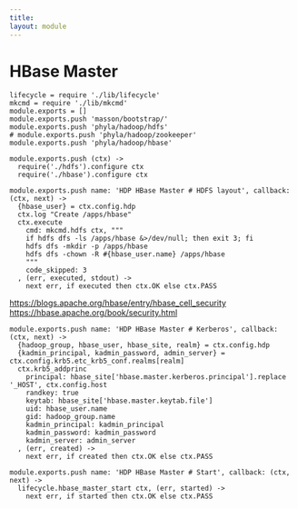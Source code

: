 ```yaml
---
title: 
layout: module
---
```


# HBase Master

    lifecycle = require './lib/lifecycle'
    mkcmd = require './lib/mkcmd'
    module.exports = []
    module.exports.push 'masson/bootstrap/'
    module.exports.push 'phyla/hadoop/hdfs'
    # module.exports.push 'phyla/hadoop/zookeeper'
    module.exports.push 'phyla/hadoop/hbase'

    module.exports.push (ctx) ->
      require('./hdfs').configure ctx
      require('./hbase').configure ctx

    module.exports.push name: 'HDP HBase Master # HDFS layout', callback: (ctx, next) ->
      {hbase_user} = ctx.config.hdp
      ctx.log "Create /apps/hbase"
      ctx.execute
        cmd: mkcmd.hdfs ctx, """
        if hdfs dfs -ls /apps/hbase &>/dev/null; then exit 3; fi
        hdfs dfs -mkdir -p /apps/hbase
        hdfs dfs -chown -R #{hbase_user.name} /apps/hbase
        """
        code_skipped: 3
      , (err, executed, stdout) ->
        next err, if executed then ctx.OK else ctx.PASS

https://blogs.apache.org/hbase/entry/hbase_cell_security
https://hbase.apache.org/book/security.html

    module.exports.push name: 'HDP HBase Master # Kerberos', callback: (ctx, next) ->
      {hadoop_group, hbase_user, hbase_site, realm} = ctx.config.hdp
      {kadmin_principal, kadmin_password, admin_server} = ctx.config.krb5.etc_krb5_conf.realms[realm]
      ctx.krb5_addprinc
        principal: hbase_site['hbase.master.kerberos.principal'].replace '_HOST', ctx.config.host
        randkey: true
        keytab: hbase_site['hbase.master.keytab.file']
        uid: hbase_user.name
        gid: hadoop_group.name
        kadmin_principal: kadmin_principal
        kadmin_password: kadmin_password
        kadmin_server: admin_server
      , (err, created) ->
        next err, if created then ctx.OK else ctx.PASS

    module.exports.push name: 'HDP HBase Master # Start', callback: (ctx, next) ->
      lifecycle.hbase_master_start ctx, (err, started) ->
        next err, if started then ctx.OK else ctx.PASS





